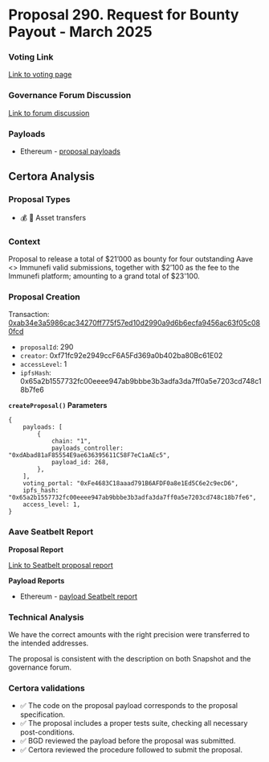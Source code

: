 # Proposal 290. Request for Bounty Payout - March 2025

### Voting Link
[Link to voting page](https://vote.onaave.com/proposal/?proposalId=290)

### Governance Forum Discussion
[Link to forum discussion](https://governance.aave.com/t/bgd-request-for-bounty-payout-march-2025/21656)

### Payloads

* Ethereum - [proposal payloads](https://etherscan.io/address/0x160A00C878c56d9Cb0739B676D358d33ee5409B8)



## Certora Analysis

### Proposal Types

* :moneybag: :receipt: Asset transfers


### Context
Proposal to release a total of $21’000 as bounty for four outstanding Aave <> Immunefi valid submissions, together with $2’100 as the fee to the Immunefi platform; amounting to a grand total of $23'100.

### Proposal Creation
Transaction: [0xab34e3a5986cac34270ff775f57ed10d2990a9d6b6ecfa9456ac63f05c080fcd](https://etherscan.io/tx/0xab34e3a5986cac34270ff775f57ed10d2990a9d6b6ecfa9456ac63f05c080fcd)
- `proposalId`: 290
- `creator`: 0xf71fc92e2949ccF6A5Fd369a0b402ba80Bc61E02
- `accessLevel`: 1
- `ipfsHash`: 0x65a2b1557732fc00eeee947ab9bbbe3b3adfa3da7ff0a5e7203cd748c18b7fe6

**`createProposal()` Parameters**
```
{
    payloads: [
        {
            chain: "1",
            payloads_controller: "0xdAbad81aF85554E9ae636395611C58F7eC1aAEc5",
            payload_id: 268,
        },
    ],
    voting_portal: "0xFe4683C18aaad791B6AFDF0a8e1Ed5C6e2c9ecD6",
    ipfs_hash: "0x65a2b1557732fc00eeee947ab9bbbe3b3adfa3da7ff0a5e7203cd748c18b7fe6",
    access_level: 1,
}
```

### Aave Seatbelt Report
**Proposal Report**

[Link to Seatbelt proposal report](https://github.com/bgd-labs/seatbelt-gov-v3/blob/main/reports/proposals/290.md)

**Payload Reports**

* Ethereum - [payload Seatbelt report](https://github.com/bgd-labs/seatbelt-gov-v3/blob/main/reports/payloads/1/0xdAbad81aF85554E9ae636395611C58F7eC1aAEc5/268.md)


### Technical Analysis
We have the correct amounts with the right precision were transferred to the intended addresses.

The proposal is consistent with the description on both Snapshot and the governance forum.

### Certora validations
* :white_check_mark: The code on the proposal payload corresponds to the proposal specification.
* :white_check_mark: The proposal includes a proper tests suite, checking all necessary post-conditions.
* :white_check_mark: BGD reviewed the payload before the proposal was submitted.
* :white_check_mark: Certora reviewed the procedure followed to submit the proposal.